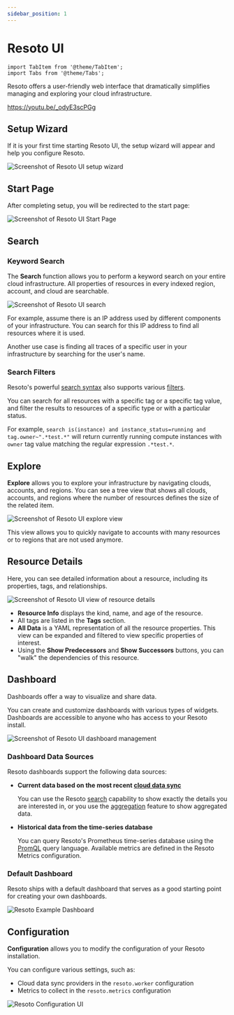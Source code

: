```yaml
---
sidebar_position: 1
---
```


# Resoto UI

```mdx-code-block
import TabItem from '@theme/TabItem';
import Tabs from '@theme/Tabs';
```

Resoto offers a user-friendly web interface that dramatically simplifies managing and exploring your cloud infrastructure.

https://youtu.be/_odyE3scPGg

## Setup Wizard

If it is your first time starting Resoto UI, the setup wizard will appear and help you configure Resoto.

![Screenshot of Resoto UI setup wizard](./img/setup-wizard.png)

## Start Page

After completing setup, you will be redirected to the start page:

![Screenshot of Resoto UI Start Page](./img/start-page.png)

## Search

### Keyword Search

The **Search** function allows you to perform a keyword search on your entire cloud infrastructure. All properties of resources in every indexed region, account, and cloud are searchable.

![Screenshot of Resoto UI search](./img/search.png)

For example, assume there is an IP address used by different components of your infrastructure. You can search for this IP address to find all resources where it is used.

Another use case is finding all traces of a specific user in your infrastructure by searching for the user's name.

### Search Filters

Resoto's powerful [search syntax](../../../reference/search/index.md) also supports various [filters](../../../reference/search/filters.md).

You can search for all resources with a specific tag or a specific tag value, and filter the results to resources of a specific type or with a particular status.

For example, `search is(instance) and instance_status=running and tag.owner~".*test.*"` will return currently running compute instances with `owner` tag value matching the regular expression `.*test.*`.

## Explore

**Explore** allows you to explore your infrastructure by navigating clouds, accounts, and regions. You can see a tree view that shows all clouds, accounts, and regions where the number of resources defines the size of the related item.

![Screenshot of Resoto UI explore view](./img/explore.png)

This view allows you to quickly navigate to accounts with many resources or to regions that are not used anymore.

## Resource Details

Here, you can see detailed information about a resource, including its properties, tags, and relationships.

![Screenshot of Resoto UI view of resource details](./img/resource-details.png)

- **Resource Info** displays the kind, name, and age of the resource.
- All tags are listed in the **Tags** section.
- **All Data** is a YAML representation of all the resource properties. This view can be expanded and filtered to view specific properties of interest.
- Using the **Show Predecessors** and **Show Successors** buttons, you can "walk" the dependencies of this resource.

## Dashboard

Dashboards offer a way to visualize and share data.

You can create and customize dashboards with various types of widgets. Dashboards are accessible to anyone who has access to your Resoto install.

![Screenshot of Resoto UI dashboard management](./img/dashboard-manage.png)

### Dashboard Data Sources

Resoto dashboards support the following data sources:

- **Current data based on the most recent [cloud data sync](../../../concepts/cloud-data-sync/index.md)**

  You can use the Resoto [search](../../../reference/search/index.md) capability to show exactly the details you are interested in, or you use the [aggregation](../../../reference/search/aggregation.md) feature to show aggregated data.

- **Historical data from the time-series database**

  You can query Resoto's Prometheus time-series database using the [PromQL](https://prometheus.io/docs/prometheus/latest/querying/basics) query language. Available metrics are defined in the Resoto Metrics configuration.

### Default Dashboard

Resoto ships with a default dashboard that serves as a good starting point for creating your own dashboards.

![Resoto Example Dashboard](./img/dashboard-example.png)

## Configuration

**Configuration** allows you to modify the configuration of your Resoto installation.

You can configure various settings, such as:

- Cloud data sync providers in the `resoto.worker` configuration
- Metrics to collect in the `resoto.metrics` configuration

![Resoto Configuration UI](./img/configuration.png)
